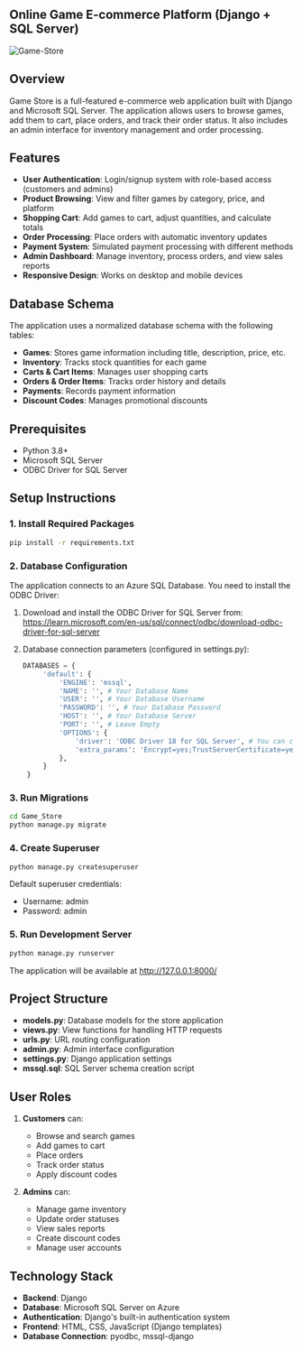 ## Online Game E-commerce Platform (Django + SQL Server)

![Game-Store](https://github.com/user-attachments/assets/f2bc1dc1-9f63-480c-bcd6-e1942cd198af)

## Overview

Game Store is a full-featured e-commerce web application built with Django and Microsoft SQL Server. The application allows users to browse games, add them to cart, place orders, and track their order status. It also includes an admin interface for inventory management and order processing.

## Features

- **User Authentication**: Login/signup system with role-based access (customers and admins)
- **Product Browsing**: View and filter games by category, price, and platform
- **Shopping Cart**: Add games to cart, adjust quantities, and calculate totals
- **Order Processing**: Place orders with automatic inventory updates
- **Payment System**: Simulated payment processing with different methods
- **Admin Dashboard**: Manage inventory, process orders, and view sales reports
- **Responsive Design**: Works on desktop and mobile devices

## Database Schema

The application uses a normalized database schema with the following tables:

- **Games**: Stores game information including title, description, price, etc.
- **Inventory**: Tracks stock quantities for each game
- **Carts & Cart Items**: Manages user shopping carts
- **Orders & Order Items**: Tracks order history and details
- **Payments**: Records payment information
- **Discount Codes**: Manages promotional discounts

## Prerequisites

- Python 3.8+
- Microsoft SQL Server
- ODBC Driver for SQL Server

## Setup Instructions

### 1. Install Required Packages

```bash
pip install -r requirements.txt
```

### 2. Database Configuration

The application connects to an Azure SQL Database. You need to install the ODBC Driver:

1. Download and install the ODBC Driver for SQL Server from:
   https://learn.microsoft.com/en-us/sql/connect/odbc/download-odbc-driver-for-sql-server

2. Database connection parameters (configured in settings.py):
   ```py
   DATABASES = {
        'default': {
            'ENGINE': 'mssql',
            'NAME': '', # Your Database Name
            'USER': '', # Your Database Username
            'PASSWORD': '', # Your Database Password
            'HOST': '', # Your Database Server
            'PORT': '', # Leave Empty
            'OPTIONS': {
                'driver': 'ODBC Driver 18 for SQL Server', # You can change version according to your installation
                'extra_params': 'Encrypt=yes;TrustServerCertificate=yes;', # TrustServerCertificate=yes in development and TrustServerCertificate=no in production
            },
        }
    }
    ```

### 3. Run Migrations

```bash
cd Game_Store
python manage.py migrate
```

### 4. Create Superuser

```bash
python manage.py createsuperuser
```
Default superuser credentials:
- Username: admin
- Password: admin

### 5. Run Development Server

```bash
python manage.py runserver
```

The application will be available at http://127.0.0.1:8000/

## Project Structure

- **models.py**: Database models for the store application
- **views.py**: View functions for handling HTTP requests
- **urls.py**: URL routing configuration
- **admin.py**: Admin interface configuration
- **settings.py**: Django application settings
- **mssql.sql**: SQL Server schema creation script

## User Roles

1. **Customers** can:
   - Browse and search games
   - Add games to cart
   - Place orders
   - Track order status
   - Apply discount codes

2. **Admins** can:
   - Manage game inventory
   - Update order statuses
   - View sales reports
   - Create discount codes
   - Manage user accounts

## Technology Stack

- **Backend**: Django
- **Database**: Microsoft SQL Server on Azure
- **Authentication**: Django's built-in authentication system
- **Frontend**: HTML, CSS, JavaScript (Django templates)
- **Database Connection**: pyodbc, mssql-django
